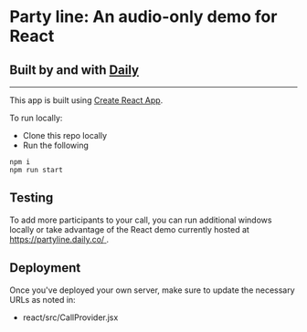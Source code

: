 # Party line: An audio-only demo for React

## Built by and with [Daily](https://docs.daily.co/docs/reference-docs)

---

This app is built using [Create React App](https://github.com/facebook/create-react-app).

To run locally:

- Clone this repo locally
- Run the following

```
npm i
npm run start
```

## Testing

To add more participants to your call, you can run additional windows locally or take advantage of the React demo currently hosted at [https://partyline.daily.co/ ](https://partyline.daily.co/).

## Deployment

Once you've deployed your own server, make sure to update the necessary URLs as noted in: 

- react/src/CallProvider.jsx
